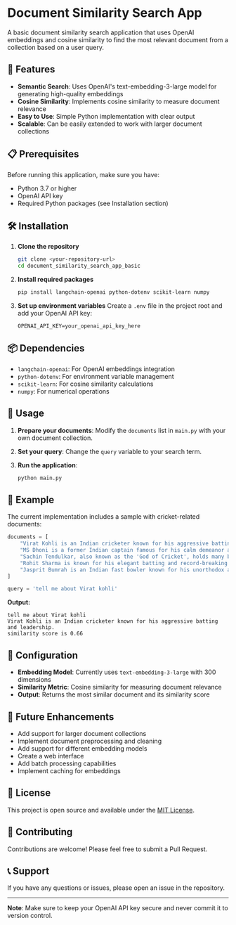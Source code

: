 # Document Similarity Search App

A basic document similarity search application that uses OpenAI embeddings and cosine similarity to find the most relevant document from a collection based on a user query.

## 🚀 Features

- **Semantic Search**: Uses OpenAI's text-embedding-3-large model for generating high-quality embeddings
- **Cosine Similarity**: Implements cosine similarity to measure document relevance
- **Easy to Use**: Simple Python implementation with clear output
- **Scalable**: Can be easily extended to work with larger document collections

## 📋 Prerequisites

Before running this application, make sure you have:

- Python 3.7 or higher
- OpenAI API key
- Required Python packages (see Installation section)

## 🛠️ Installation

1. **Clone the repository**
   ```bash
   git clone <your-repository-url>
   cd document_similarity_search_app_basic
   ```

2. **Install required packages**
   ```bash
   pip install langchain-openai python-dotenv scikit-learn numpy
   ```

3. **Set up environment variables**
   Create a `.env` file in the project root and add your OpenAI API key:
   ```
   OPENAI_API_KEY=your_openai_api_key_here
   ```

## 📦 Dependencies

- `langchain-openai`: For OpenAI embeddings integration
- `python-dotenv`: For environment variable management
- `scikit-learn`: For cosine similarity calculations
- `numpy`: For numerical operations

## 🎯 Usage

1. **Prepare your documents**: Modify the `documents` list in `main.py` with your own document collection.

2. **Set your query**: Change the `query` variable to your search term.

3. **Run the application**:
   ```bash
   python main.py
   ```

## 📝 Example

The current implementation includes a sample with cricket-related documents:

```python
documents = [
    "Virat Kohli is an Indian cricketer known for his aggressive batting and leadership.",
    "MS Dhoni is a former Indian captain famous for his calm demeanor and finishing skills.",
    "Sachin Tendulkar, also known as the 'God of Cricket', holds many batting records.",
    "Rohit Sharma is known for his elegant batting and record-breaking double centuries.",
    "Jasprit Bumrah is an Indian fast bowler known for his unorthodox action and yorkers."
]

query = 'tell me about Virat kohli'
```

**Output:**
```
tell me about Virat kohli
Virat Kohli is an Indian cricketer known for his aggressive batting and leadership.
similarity score is 0.66
```

## 🔧 Configuration

- **Embedding Model**: Currently uses `text-embedding-3-large` with 300 dimensions
- **Similarity Metric**: Cosine similarity for measuring document relevance
- **Output**: Returns the most similar document and its similarity score

## 🚀 Future Enhancements

- Add support for larger document collections
- Implement document preprocessing and cleaning
- Add support for different embedding models
- Create a web interface
- Add batch processing capabilities
- Implement caching for embeddings

## 📄 License

This project is open source and available under the [MIT License](LICENSE).

## 🤝 Contributing

Contributions are welcome! Please feel free to submit a Pull Request.

## 📞 Support

If you have any questions or issues, please open an issue in the repository.

---

**Note**: Make sure to keep your OpenAI API key secure and never commit it to version control. 
